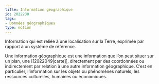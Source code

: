 ```yaml
---
title: Information géographique
id: 2022230
tags:
- Données géographiques
type: notion
---
```


Information qui est reliée à une localisation sur la Terre, exprimée par rapport à un système de référence. 

Une information géographique est une information que l’on peut situer sur un plan, une [[2022049|carte]], directement par des coordonnées ou indirectement par relation à une autre information géographique. C’est en particulier, l’information sur les objets ou phénomènes naturels, les ressources culturelles, humaines ou économiques. 


